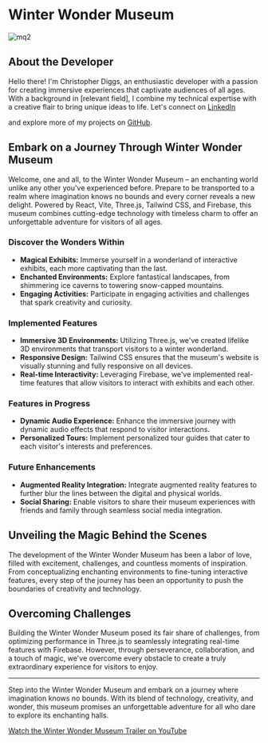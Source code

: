 # Winter Wonder Museum

![mq2](https://github.com/DiggDiggs/WinterWonderMuseum/assets/65854363/fbab913d-8cfa-4198-966e-c18d33db42a8)

## About the Developer
Hello there! I'm Christopher Diggs, an enthusiastic developer with a passion for creating immersive experiences that captivate audiences of all ages. With a background in [relevant field], I combine my technical expertise with a creative flair to bring unique ideas to life. Let's connect on [LinkedIn](www.linkedin.com/in/christopher-a-diggs-)

 and explore more of my projects on [GitHub](https://github.com/DiggDiggs).

## Embark on a Journey Through Winter Wonder Museum
Welcome, one and all, to the Winter Wonder Museum – an enchanting world unlike any other you've experienced before. Prepare to be transported to a realm where imagination knows no bounds and every corner reveals a new delight. Powered by React, Vite, Three.js, Tailwind CSS, and Firebase, this museum combines cutting-edge technology with timeless charm to offer an unforgettable adventure for visitors of all ages.

### Discover the Wonders Within
- **Magical Exhibits:** Immerse yourself in a wonderland of interactive exhibits, each more captivating than the last.
- **Enchanted Environments:** Explore fantastical landscapes, from shimmering ice caverns to towering snow-capped mountains.
- **Engaging Activities:** Participate in engaging activities and challenges that spark creativity and curiosity.

### Implemented Features
- **Immersive 3D Environments:** Utilizing Three.js, we've created lifelike 3D environments that transport visitors to a winter wonderland.
- **Responsive Design:** Tailwind CSS ensures that the museum's website is visually stunning and fully responsive on all devices.
- **Real-time Interactivity:** Leveraging Firebase, we've implemented real-time features that allow visitors to interact with exhibits and each other.

### Features in Progress
- **Dynamic Audio Experience:** Enhance the immersive journey with dynamic audio effects that respond to visitor interactions.
- **Personalized Tours:** Implement personalized tour guides that cater to each visitor's interests and preferences.

### Future Enhancements
- **Augmented Reality Integration:** Integrate augmented reality features to further blur the lines between the digital and physical worlds.
- **Social Sharing:** Enable visitors to share their museum experiences with friends and family through seamless social media integration.

## Unveiling the Magic Behind the Scenes
The development of the Winter Wonder Museum has been a labor of love, filled with excitement, challenges, and countless moments of inspiration. From conceptualizing enchanting environments to fine-tuning interactive features, every step of the journey has been an opportunity to push the boundaries of creativity and technology.

## Overcoming Challenges
Building the Winter Wonder Museum posed its fair share of challenges, from optimizing performance in Three.js to seamlessly integrating real-time features with Firebase. However, through perseverance, collaboration, and a touch of magic, we've overcome every obstacle to create a truly extraordinary experience for visitors to enjoy.

---

Step into the Winter Wonder Museum and embark on a journey where imagination knows no bounds. With its blend of technology, creativity, and wonder, this museum promises an unforgettable adventure for all who dare to explore its enchanting halls.

[Watch the Winter Wonder Museum Trailer on YouTube](https://www.youtube.com/watch?v=1D4dYOp_xTk)

